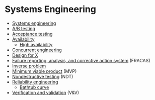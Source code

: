 # Systems Engineering
* [Systems engineering](https://en.wikipedia.org/wiki/Systems_engineering)
* [A/B testing](https://en.wikipedia.org/wiki/A/B_testing)
* [Acceptance testing](https://en.wikipedia.org/wiki/Acceptance_testing)
* [Availability](https://en.wikipedia.org/wiki/Availability)
  * [High availability](https://en.wikipedia.org/wiki/High_availability)
* [Concurrent engineering](https://en.wikipedia.org/wiki/Concurrent_engineering)
* [Design for X](https://en.wikipedia.org/wiki/Design_for_X)
* [Failure reporting, analysis, and corrective action system](https://en.wikipedia.org/wiki/Failure_reporting,_analysis,_and_corrective_action_system) (FRACAS)
* [Inverse problem](https://en.wikipedia.org/wiki/Inverse_problem)
* [Minimum viable product](https://en.wikipedia.org/wiki/Minimum_viable_product) (MVP)
* [Nondestructive testing](https://en.wikipedia.org/wiki/Nondestructive_testing) (NDT)
* [Reliability engineering](https://en.wikipedia.org/wiki/Reliability_engineering)
  * [Bathtub curve](https://en.wikipedia.org/wiki/Bathtub_curve)
* [Verification and validation](https://en.wikipedia.org/wiki/Verification_and_validation) (V&V)
